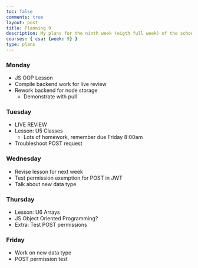 ```yaml
---
toc: false
comments: true
layout: post
title: Planning 9
description: My plans for the ninth week (eigth full week) of the school year.
courses: { csa: {week: 9} }
type: plans
---
```


### Monday

- JS OOP Lesson
- Compile backend work for live review
- Rework backend for node storage
    - Demonstrate with pull

### Tuesday

- LIVE REVIEW
- Lesson: U5 Classes
    - Lots of homework, remember due Friday 8:00am
- Troubleshoot POST request

### Wednesday

- Revise lesson for next week
- Test permission exemption for POST in JWT
- Talk about new data type

### Thursday

- Lesson: U6 Arrays
- JS Object Oriented Programming?
- Extra: Test POST permissions

### Friday

- Work on new data type
- POST permission test